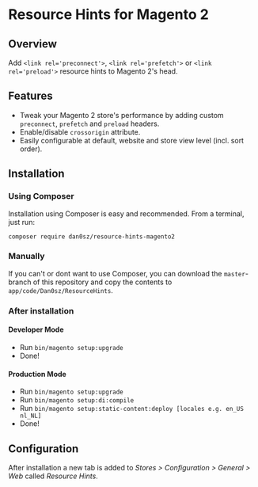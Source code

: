 # Resource Hints for Magento 2

## Overview

Add `<link rel='preconnect'>`, `<link rel='prefetch'>` or `<link rel='preload'>` resource hints to Magento 2's head.

## Features 

- Tweak your Magento 2 store's performance by adding custom `preconnect`, `prefetch` and `preload` headers.
- Enable/disable `crossorigin` attribute.
- Easily configurable at default, website and store view level (incl. sort order).

## Installation

### Using Composer

Installation using Composer is easy and recommended. From a terminal, just run:

`composer require dan0sz/resource-hints-magento2`

### Manually

If you can't or dont want to use Composer, you can download the `master`-branch of this repository and copy the contents to `app/code/Dan0sz/ResourceHints`.

### After installation

#### Developer Mode

- Run `bin/magento setup:upgrade`
- Done!

#### Production Mode

- Run `bin/magento setup:upgrade`
- Run `bin/magento setup:di:compile`
- Run `bin/magento setup:static-content:deploy [locales e.g. en_US nl_NL]`
- Done!

## Configuration

After installation a new tab is added to *Stores > Configuration > General > Web* called *Resource Hints*.
